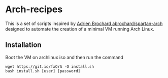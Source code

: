 # Arch-recipes
This is a set of scripts inspired by [Adrien Brochard abrochard/spartan-arch](https://github.com/abrochard/spartan-arch) designed to automate the creation of a minimal VM running Arch Linux.

## Installation
Boot the VM on archlinux iso and then run the command
```shell
wget https://git.io/fxQrA -O install.sh
bash install.sh [user] [password]
```

